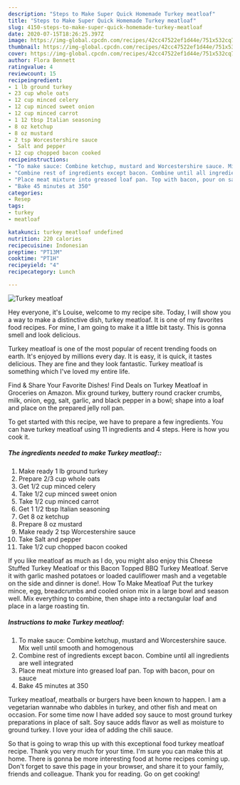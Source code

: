 ```yaml
---
description: "Steps to Make Super Quick Homemade Turkey meatloaf"
title: "Steps to Make Super Quick Homemade Turkey meatloaf"
slug: 4150-steps-to-make-super-quick-homemade-turkey-meatloaf
date: 2020-07-15T18:26:25.397Z
image: https://img-global.cpcdn.com/recipes/42cc47522ef1d44e/751x532cq70/turkey-meatloaf-recipe-main-photo.jpg
thumbnail: https://img-global.cpcdn.com/recipes/42cc47522ef1d44e/751x532cq70/turkey-meatloaf-recipe-main-photo.jpg
cover: https://img-global.cpcdn.com/recipes/42cc47522ef1d44e/751x532cq70/turkey-meatloaf-recipe-main-photo.jpg
author: Flora Bennett
ratingvalue: 4
reviewcount: 15
recipeingredient:
- 1 lb ground turkey
- 23 cup whole oats
- 12 cup minced celery
- 12 cup minced sweet onion
- 12 cup minced carrot
- 1 12 tbsp Italian seasoning
- 8 oz ketchup
- 8 oz mustard
- 2 tsp Worcestershire sauce
-  Salt and pepper
- 12 cup chopped bacon cooked
recipeinstructions:
- "To make sauce: Combine ketchup, mustard and Worcestershire sauce. Mix well until smooth and homogenous"
- "Combine rest of ingredients except bacon. Combine until all ingredients are well integrated"
- "Place meat mixture into greased loaf pan. Top with bacon, pour on sauce"
- "Bake 45 minutes at 350"
categories:
- Resep
tags:
- turkey
- meatloaf

katakunci: turkey meatloaf undefined
nutrition: 220 calories
recipecuisine: Indonesian
preptime: "PT13M"
cooktime: "PT1H"
recipeyield: "4"
recipecategory: Lunch

---
```



![Turkey meatloaf](https://img-global.cpcdn.com/recipes/42cc47522ef1d44e/751x532cq70/turkey-meatloaf-recipe-main-photo.jpg)

Hey everyone, it's Louise, welcome to my recipe site. Today, I will show you a way to make a distinctive dish, turkey meatloaf. It is one of my favorites food recipes. For mine, I am going to make it a little bit tasty. This is gonna smell and look delicious.

Turkey meatloaf is one of the most popular of recent trending foods on earth. It's enjoyed by millions every day. It is easy, it is quick, it tastes delicious. They are fine and they look fantastic. Turkey meatloaf is something which I've loved my entire life.

Find &amp; Share Your Favorite Dishes! Find Deals on Turkey Meatloaf in Groceries on Amazon. Mix ground turkey, buttery round cracker crumbs, milk, onion, egg, salt, garlic, and black pepper in a bowl; shape into a loaf and place on the prepared jelly roll pan.


To get started with this recipe, we have to prepare a few ingredients. You can have turkey meatloaf using 11 ingredients and 4 steps. Here is how you cook it.

##### The ingredients needed to make Turkey meatloaf::

1. Make ready 1 lb ground turkey
1. Prepare 2/3 cup whole oats
1. Get 1/2 cup minced celery
1. Take 1/2 cup minced sweet onion
1. Take 1/2 cup minced carrot
1. Get 1 1/2 tbsp Italian seasoning
1. Get 8 oz ketchup
1. Prepare 8 oz mustard
1. Make ready 2 tsp Worcestershire sauce
1. Take  Salt and pepper
1. Take 1/2 cup chopped bacon cooked


If you like meatloaf as much as I do, you might also enjoy this Cheese Stuffed Turkey Meatloaf or this Bacon Topped BBQ Turkey Meatloaf. Serve it with garlic mashed potatoes or loaded cauliflower mash and a vegetable on the side and dinner is done!. How To Make Meatloaf Put the turkey mince, egg, breadcrumbs and cooled onion mix in a large bowl and season well. Mix everything to combine, then shape into a rectangular loaf and place in a large roasting tin. 

##### Instructions to make Turkey meatloaf:

1. To make sauce:
Combine ketchup, mustard and Worcestershire sauce. Mix well until smooth and homogenous
1. Combine rest of ingredients except bacon. Combine until all ingredients are well integrated
1. Place meat mixture into greased loaf pan. Top with bacon, pour on sauce
1. Bake 45 minutes at 350


Turkey meatloaf, meatballs or burgers have been known to happen. I am a vegetarian wannabe who dabbles in turkey, and other fish and meat on occasion. For some time now I have added soy sauce to most ground turkey preparations in place of salt. Soy sauce adds flavor as well as moisture to ground turkey. I love your idea of adding the chili sauce. 

So that is going to wrap this up with this exceptional food turkey meatloaf recipe. Thank you very much for your time. I'm sure you can make this at home. There is gonna be more interesting food at home recipes coming up. Don't forget to save this page in your browser, and share it to your family, friends and colleague. Thank you for reading. Go on get cooking!
